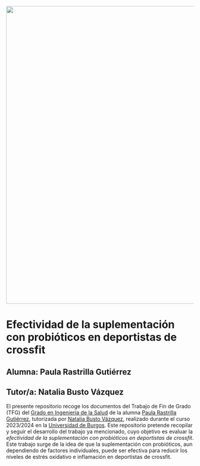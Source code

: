 <image src="/Images/cabeceraSalud.jpg"  width="800">
 
# Efectividad de la suplementación con probióticos en deportistas de crossfit
 
## Alumna: Paula Rastrilla Gutiérrez
## Tutor/a: Natalia Busto Vázquez

El presente repositorio recoge los documentos del Trabajo de Fin de Grado (TFG) del [Grado en Ingeniería de la Salud](https://www.ubu.es/grado-en-ingenieria-de-la-salud) de la alumna [Paula Rastrilla Gutiérrez](https://orcid.org/0000-0001-7738-2172), tutorizada por [Natalia Busto Vázquez](https://orcid.org/0000-0001-9637-1209), realizado durante el curso 2023/2024 en la [Universidad de Burgos](https://www.ubu.es). 
Este repositorio pretende recopilar y seguir el desarrollo del trabajo ya mencionado, cuyo objetivo es evaluar la _efectividad de la suplementación con probióticos en deportistas de crossfit_. 
Este trabajo surge de la idea de que la suplementación con probióticos, aun dependiendo de factores individuales, puede ser efectiva para reducir los niveles de estrés oxidativo e inflamación en deportistas de crossfit.
